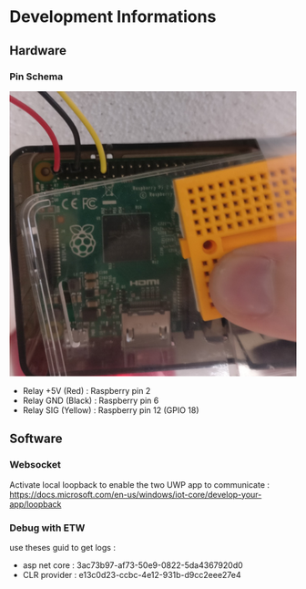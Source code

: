 # Development Informations

## Hardware

### Pin Schema

![Pin Schema](./images/pinpon-hardware-pin.jpg)

- Relay +5V (Red)     : Raspberry pin 2
- Relay GND (Black)   : Raspberry pin 6
- Relay SIG (Yellow)  : Raspberry pin 12 (GPIO 18)

## Software

### Websocket

Activate local loopback to enable the two UWP app to communicate :
<https://docs.microsoft.com/en-us/windows/iot-core/develop-your-app/loopback>

### Debug with ETW

use theses guid to get logs :

- asp net core : 3ac73b97-af73-50e9-0822-5da4367920d0
- CLR provider : e13c0d23-ccbc-4e12-931b-d9cc2eee27e4
